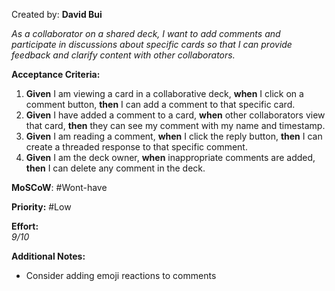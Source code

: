 Created by: **David Bui**

_As a collaborator on a shared deck, I want to add comments and participate in discussions about specific cards so that I can provide feedback and clarify content with other collaborators._

**Acceptance Criteria:**

1. **Given** I am viewing a card in a collaborative deck, **when** I click on a comment button, **then** I can add a comment to that specific card.
2. **Given** I have added a comment to a card, **when** other collaborators view that card, **then** they can see my comment with my name and timestamp.
3. **Given** I am reading a comment, **when** I click the reply button, **then** I can create a threaded response to that specific comment.
4. **Given** I am the deck owner, **when** inappropriate comments are added, **then** I can delete any comment in the deck.

**MoSCoW**: #Wont-have 

**Priority:**  #Low 

**Effort:**  
_9/10_

**Additional Notes:**
- Consider adding emoji reactions to comments
